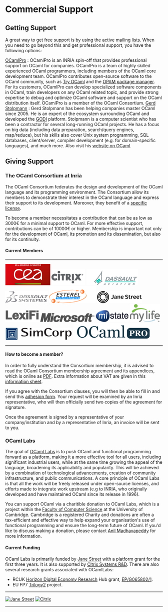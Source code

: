 Commercial Support
==================

Getting Support
---------------

A great way to get free support is by using the active [mailing
lists](mailing_lists.html). When you need to go beyond this and get
professional support, you have the following options:

[OCamlPro](http://www.ocamlpro.com/)
:   OCamlPro is an INRIA spin-off that provides professional support on
    OCaml for companies. OCamlPro is a team of highly skilled
    experienced OCaml programmers, including members of the OCaml core
    development team. OCamlPro contributes open-source software to the
    OCaml community, such as [Try OCaml](http://try.ocamlpro.com/) and
    the [OPAM package manager](http://opam.ocamlpro.com/). For its
    customers, OCamlPro can develop specialized software components in
    OCaml, train developers on any OCaml related topic, and provide
    strong expertise to debug and optimize OCaml software and support on
    the OCaml distribution itself. OCamlPro is a member of the OCaml
    Consortium.
[Gerd Stolpmann](http://www.gerd-stolpmann.de/buero/work_ocaml_search.html.en)
:   Gerd Stolpmann has been helping companies master OCaml since 2005.
    He is an expert of the ecosystem surrounding OCaml and developed the
    [GODI](http://godi.camlcity.org/godi/) platform. Stolpmann is a
    computer scientist who has been a contractor for several
    long-running OCaml projects. He has a focus on big data (including
    data preparation, search/query engines, map/reduce), but his skills
    also cover Unix system programming, SQL databases, client/server,
    compiler development (e.g. for domain-specific languages), and much
    more. Also visit his [website on OCaml](http://camlcity.org).

Giving Support
--------------

### The OCaml Consortium at Inria

The OCaml Consortium federates the design and development of the OCaml
language and its programming environment. The Consortium allow its
members to demonstrate their interest in the OCaml language and express
their support to its development. Moreover, they benefit of a [specific
license](consortium/license.html).

To become a member necessitates a contribution that can be as low as
3000€ for a minimal support to OCaml. For more effective support,
contributions can be of 10000€ or higher. Membership is important not
only for the development of OCaml, its promotion and its dissemination,
but also for its continuity.

#### Current Members

  -------------------------------------------------------- --------------------------------------------------------------------------------- -------------------------------------------------------------------------------------
  [![CEA](img/cea.png)](http://www.cea.fr)                 [![Citrix](img/citrix.png)](http://www.citrix.com)                                [![Dassault Aviation](img/dassault-aviation.png)](http://www.dassault-aviation.com)
  [![Dassault System](img/3ds.png)](http://www.3ds.com)    [![Esterel Technologies](img/esterel.png)](http://www.esterel-technologies.com)   [![Jane Street](img/janestreet.png)](http://www.janestreet.com)
  [![Lexifi](img/lexifi.png)](http://www.lexifi.com)       [![Microsoft](img/microsoft.png)](http://www.microsoft.com)                       [![MLState](img/mlstate.png)](http://www.mlstate.com)
  [![Mylife.com](img/mylife.png)](http://www.mylife.com)   [![SimCorp](img/simcorp.png)](http://www.simcorp.com)                             [![OCamlPro](img/ocamlpro.png)](http://www.ocamlpro.com)
  -------------------------------------------------------- --------------------------------------------------------------------------------- -------------------------------------------------------------------------------------

#### How to become a member?

In order to fully understand the Consortium membership, it is advised to
read the OCaml Consortium membership agreement and its appendices, which
is online as [PDF](http://caml.inria.fr/consortium/agreement.en.pdf).
Extra information about VAT are given in this [information
sheet](http://caml.inria.fr/consortium/vat.en.html).

If you agree with the Consortium clauses, you will then be able to fill
in and send this [adhesion
form](http://caml.inria.fr/consortium/form.en.html). Your request will
be examined by an Inria representative, who will then officially send
two copies of the agreement for signature.

Once the agreement is signed by a representative of your
company/institution and by a representative of Inria, an invoice will be
sent to you.

### OCaml Labs

The goal of [OCaml Labs](http://www.cl.cam.ac.uk/projects/ocamllabs) is
to push OCaml and functional programming forward as a platform, making
it a more effective tool for all users, including significant industrial
users, while at the same time growing the appeal of the language,
broadening its applicability and popularity. This will be achieved by a
combination of technological advancements, creation of community
infrastructure, and public communications. A core principle of OCaml
Labs is that all the work will be freely released under open-source
licenses, and efforts made to integrate work upstream (e.g to INRIA, who
originally developed and have maintained OCaml since its release in
1996).

You can support OCaml via a charitible donation to OCaml Labs, which is
a project within the [Faculty of Computer
Science](http://www.cl.cam.ac.uk/) at the University of Cambridge.
Cambridge is a registered Charity and donations are often a
tax-efficient and effective way to help expand your organisation's use
of functional programming and ensure the long-term future of OCaml. If
you'd like to discuss making a donation, please contact [Anil
Madhavapeddy](mailto:anil@recoil.org?subject=Donating%A0to%A0%0AOCaml%A0Labs)
for more information.

#### Current Funding

OCaml Labs is primarily funded by [Jane Street](http://janestreet.com)
with a platform grant for the first three years. It is also supported by
[Citrix Systems R&D](http://www.xen.org/products/cloudxen.html). There
are also several research grants associated with OCamlLabs:

-   RCUK [Horizon Digital Economy Research](http://www.horizon.ac.uk)
    Hub grant,
    [EP/G065802/1](http://gow.epsrc.ac.uk/NGBOViewGrant.aspx?GrantRef=EP/G065802/1).
-   EU FP7 [Trilogy2](http://trilogy2.eu) project.

  -------------------------------------------------------------------------------------------------------- ----------------------------------------------------------------------------------------------------------------------
  [![Jane Street](http://www.cl.cam.ac.uk/projects/ocamllabs/images/janest.jpg)](http://janestreet.com/)   [![Citrix](http://www.cl.cam.ac.uk/projects/ocamllabs/images/citrix.gif)](http://www.xen.org/products/cloudxen.html)
  -------------------------------------------------------------------------------------------------------- ----------------------------------------------------------------------------------------------------------------------


